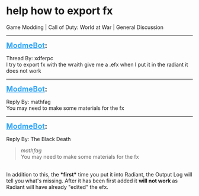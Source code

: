 # help how to export fx
Game Modding | Call of Duty: World at War | General Discussion

---
<strong style="font-size: 1.4em;"><span style="text-decoration: underline;text-decoration-color: #34a7f9;"><span style="color:#34a7f9;">ModmeBot</span></span>:</strong>

<p>Thread By: xdferpc<br />I try to export fx with the wraith give me a .efx when I put it in the radiant it does not work</p>

---
<strong style="font-size: 1.4em;"><span style="text-decoration: underline;text-decoration-color: #34a7f9;"><span style="color:#34a7f9;">ModmeBot</span></span>:</strong>

<p>Reply By: mathfag<br />You may need to make some materials for the fx</p>

---
<strong style="font-size: 1.4em;"><span style="text-decoration: underline;text-decoration-color: #34a7f9;"><span style="color:#34a7f9;">ModmeBot</span></span>:</strong>

<p>Reply By: The Black Death<br /><blockquote><em>mathfag</em><br />You may need to make some materials for the fx</blockquote><br /> In addition to this, the <strong>*first*</strong> time you put it into Radiant, the Output Log will tell you what&#39;s missing. After it has been first added it <strong>will not work </strong>as Radiant will have already &quot;edited&quot; the efx.</p>

